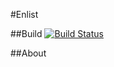 #Enlist

##Build
[![Build Status](https://travis-ci.org/GNakayama/enlist.svg?branch=master)](https://travis-ci.org/GNakayama/enlist.svg?branch=master)

##About


